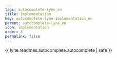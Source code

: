 ```yaml
---
tags: autocomplete-lyne_en
title: Implementation
key: autocomplete-lyne-implementation_en
parent: autocomplete-lyne_en
icon: implementation
order: 3
permalink: false  
---
```

{{ lyne.readmes.autocomplete.autocomplete | safe }}


